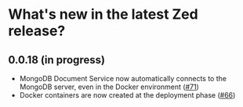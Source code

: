 # What's new in the latest Zed release?

## 0.0.18 (in progress)
- MongoDB Document Service now automatically connects to the MongoDB server, even in the Docker environment
([#71](https://github.com/hekonsek/zed/issues/71))
- Docker containers are now created at the deployment phase
([#66](https://github.com/hekonsek/zed/issues/66))